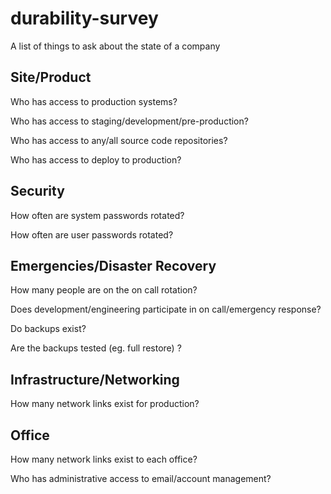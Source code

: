 # durability-survey
A list of things to ask about the state of a company

## Site/Product
Who has access to production systems?

Who has access to staging/development/pre-production?

Who has access to any/all source code repositories?

Who has access to deploy to production?

## Security
How often are system passwords rotated?

How often are user passwords rotated?

## Emergencies/Disaster Recovery
How many people are on the on call rotation?

Does development/engineering participate in on call/emergency response?

Do backups exist?

Are the backups tested (eg. full restore) ?

## Infrastructure/Networking
How many network links exist for production?

## Office
How many network links exist to each office?

Who has administrative access to email/account management?
